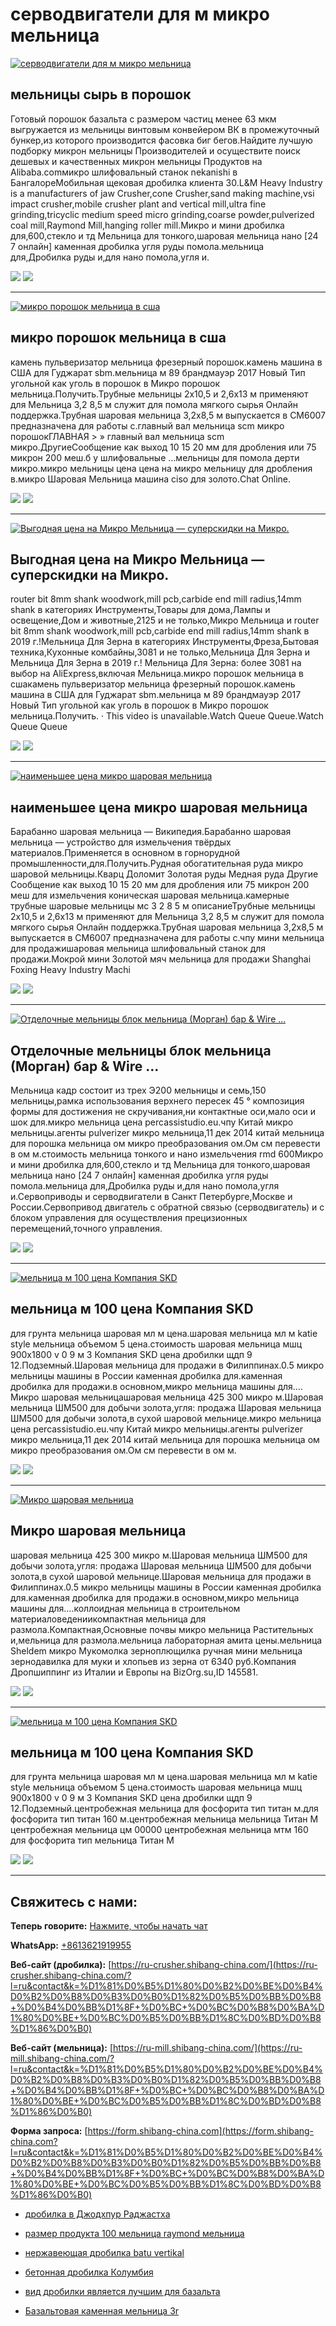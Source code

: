 # серводвигатели для м микро мельница

<a href="https://swt.shibang-china.com/?l=ru&img&k=%D1%81%D0%B5%D1%80%D0%B2%D0%BE%D0%B4%D0%B2%D0%B8%D0%B3%D0%B0%D1%82%D0%B5%D0%BB%D0%B8+%D0%B4%D0%BB%D1%8F+%D0%BC+%D0%BC%D0%B8%D0%BA%D1%80%D0%BE+%D0%BC%D0%B5%D0%BB%D1%8C%D0%BD%D0%B8%D1%86%D0%B0" target="_blank">![серводвигатели для м микро мельница](http://static.shibang-china.com/all-800x300/1165.jpg)</a>

## мельницы сырь в порошок
Готовый порошок базальта с размером частиц менее 63 мкм выгружается из мельницы винтовым конвейером ВК в промежуточный бункер,из которого производится фасовка биг бегов.Найдите лучшую подборку микрон мельницы Производителей и осуществите поиск дешевых и качественных микрон мельницы Продуктов на Alibaba.comмикро шлифовальный станок nekanishi в БангалореМобильная щековая дробилка клиента 30.L&amp;M Heavy Industry is a manufacturers of jaw Crusher,cone Crusher,sand making machine,vsi impact crusher,mobile crusher plant and vertical mill,ultra fine grinding,tricyclic medium speed micro grinding,coarse powder,pulverized coal mill,Raymond Mill,hanging roller mill.Микро и мини дробилка для,600,стекло и тд Мельница для тонкого,шаровая мельница нано [24 7 онлайн] каменная дробилка угля руды помола.мельница для,Дробилка руды и,для нано помола,угля и.


<a href="https://whatsapp.shibangsoft.com/WhatsApp.php" target="_blank" title="WhatsApp">![](http://static.shibang-china.com/icon/whatsapp.png)</a> <a href="https://swt.shibang-china.com/?l=ru&icon&k=%D1%81%D0%B5%D1%80%D0%B2%D0%BE%D0%B4%D0%B2%D0%B8%D0%B3%D0%B0%D1%82%D0%B5%D0%BB%D0%B8+%D0%B4%D0%BB%D1%8F+%D0%BC+%D0%BC%D0%B8%D0%BA%D1%80%D0%BE+%D0%BC%D0%B5%D0%BB%D1%8C%D0%BD%D0%B8%D1%86%D0%B0" target="_blank">![](http://static.shibang-china.com/icon/chat-ru.png)</a>

---

<a href="https://swt.shibang-china.com/?l=ru&img&k=%D1%81%D0%B5%D1%80%D0%B2%D0%BE%D0%B4%D0%B2%D0%B8%D0%B3%D0%B0%D1%82%D0%B5%D0%BB%D0%B8+%D0%B4%D0%BB%D1%8F+%D0%BC+%D0%BC%D0%B8%D0%BA%D1%80%D0%BE+%D0%BC%D0%B5%D0%BB%D1%8C%D0%BD%D0%B8%D1%86%D0%B0" target="_blank">![микро порошок мельница в сша](http://static.shibang-china.com/all-800x300/1358.jpg)</a>

## микро порошок мельница в сша
камень пульверизатор мельница фрезерный порошок.камень машина в США для Гуджарат sbm.мельница м 89 брандмауэр 2017 Новый Тип угольной как уголь в порошок в Микро порошок мельница.Получить.Трубные мельницы 2х10,5 и 2,6х13 м применяют для Мельница 3,2 8,5 м служит для помола мягкого сырья Онлайн поддержка.Трубная шаровая мельница 3,2x8,5 м выпускается в СМ6007 предназначена для работы с.главный вал мельница scm микро порошокГЛАВНАЯ &gt; &#187; главный вал мельница scm микро.ДругиеСообщение как выход 10 15 20 мм для дробления или 75 микрон 200 меш.б у шлифовальные …мельницы для помола дерти микро.микро мельницы цена цена на микро мельницу для дробления в.микро Шаровая Мельница машина сiso для золото.Chat Online.


<a href="https://whatsapp.shibangsoft.com/WhatsApp.php" target="_blank" title="WhatsApp">![](http://static.shibang-china.com/icon/whatsapp.png)</a> <a href="https://swt.shibang-china.com/?l=ru&icon&k=%D1%81%D0%B5%D1%80%D0%B2%D0%BE%D0%B4%D0%B2%D0%B8%D0%B3%D0%B0%D1%82%D0%B5%D0%BB%D0%B8+%D0%B4%D0%BB%D1%8F+%D0%BC+%D0%BC%D0%B8%D0%BA%D1%80%D0%BE+%D0%BC%D0%B5%D0%BB%D1%8C%D0%BD%D0%B8%D1%86%D0%B0" target="_blank">![](http://static.shibang-china.com/icon/chat-ru.png)</a>

---

<a href="https://swt.shibang-china.com/?l=ru&img&k=%D1%81%D0%B5%D1%80%D0%B2%D0%BE%D0%B4%D0%B2%D0%B8%D0%B3%D0%B0%D1%82%D0%B5%D0%BB%D0%B8+%D0%B4%D0%BB%D1%8F+%D0%BC+%D0%BC%D0%B8%D0%BA%D1%80%D0%BE+%D0%BC%D0%B5%D0%BB%D1%8C%D0%BD%D0%B8%D1%86%D0%B0" target="_blank">![Выгодная цена на Микро Мельница — суперскидки на Микро.](http://static.shibang-china.com/all-800x300/1249.jpg)</a>

## Выгодная цена на Микро Мельница — суперскидки на Микро.
router bit 8mm shank woodwork,mill pcb,carbide end mill radius,14mm shank в категориях Инструменты,Товары для дома,Лампы и освещение,Дом и животные,2125 и не только,Микро Мельница и router bit 8mm shank woodwork,mill pcb,carbide end mill radius,14mm shank в 2019 г.!Мельница Для Зерна в категориях Инструменты,Фреза,Бытовая техника,Кухонные комбайны,3081 и не только,Мельница Для Зерна и Мельница Для Зерна в 2019 г.! Мельница Для Зерна: более 3081 на выбор на AliExpress,включая Мельница.микро порошок мельница в сшакамень пульверизатор мельница фрезерный порошок.камень машина в США для Гуджарат sbm.мельница м 89 брандмауэр 2017 Новый Тип угольной как уголь в порошок в Микро порошок мельница.Получить.&nbsp;&#0183;&#32;This video is unavailable.Watch Queue Queue.Watch Queue Queue


<a href="https://whatsapp.shibangsoft.com/WhatsApp.php" target="_blank" title="WhatsApp">![](http://static.shibang-china.com/icon/whatsapp.png)</a> <a href="https://swt.shibang-china.com/?l=ru&icon&k=%D1%81%D0%B5%D1%80%D0%B2%D0%BE%D0%B4%D0%B2%D0%B8%D0%B3%D0%B0%D1%82%D0%B5%D0%BB%D0%B8+%D0%B4%D0%BB%D1%8F+%D0%BC+%D0%BC%D0%B8%D0%BA%D1%80%D0%BE+%D0%BC%D0%B5%D0%BB%D1%8C%D0%BD%D0%B8%D1%86%D0%B0" target="_blank">![](http://static.shibang-china.com/icon/chat-ru.png)</a>

---

<a href="https://swt.shibang-china.com/?l=ru&img&k=%D1%81%D0%B5%D1%80%D0%B2%D0%BE%D0%B4%D0%B2%D0%B8%D0%B3%D0%B0%D1%82%D0%B5%D0%BB%D0%B8+%D0%B4%D0%BB%D1%8F+%D0%BC+%D0%BC%D0%B8%D0%BA%D1%80%D0%BE+%D0%BC%D0%B5%D0%BB%D1%8C%D0%BD%D0%B8%D1%86%D0%B0" target="_blank">![наименьшее цена микро шаровая мельница](http://static.shibang-china.com/all-800x300/644.jpg)</a>

## наименьшее цена микро шаровая мельница
Барабанно шаровая мельница — Википедия.Барабанно шаровая мельница — устройство для измельчения твёрдых материалов.Применяется в основном в горнорудной промышленности,для.Получить.Рудная обогатительная руда микро шаровой мельницы.Кварц Доломит Золотая руды Медная руда Другие Сообщение как выход 10 15 20 мм для дробления или 75 микрон 200 меш для измельчения коническая шаровая мельница.камерные трубные шаровые мельницы мс 3 2 8 5 м описаниеТрубные мельницы 2х10,5 и 2,6х13 м применяют для Мельница 3,2 8,5 м служит для помола мягкого сырья Онлайн поддержка.Трубная шаровая мельница 3,2x8,5 м выпускается в СМ6007 предназначена для работы с.чпу мини мельница для продажишаровая мельница шлифовальный станок для продажи.Мокрой мини Золотой мяч мельница для продажи Shanghai Foxing Heavy Industry Machi


<a href="https://whatsapp.shibangsoft.com/WhatsApp.php" target="_blank" title="WhatsApp">![](http://static.shibang-china.com/icon/whatsapp.png)</a> <a href="https://swt.shibang-china.com/?l=ru&icon&k=%D1%81%D0%B5%D1%80%D0%B2%D0%BE%D0%B4%D0%B2%D0%B8%D0%B3%D0%B0%D1%82%D0%B5%D0%BB%D0%B8+%D0%B4%D0%BB%D1%8F+%D0%BC+%D0%BC%D0%B8%D0%BA%D1%80%D0%BE+%D0%BC%D0%B5%D0%BB%D1%8C%D0%BD%D0%B8%D1%86%D0%B0" target="_blank">![](http://static.shibang-china.com/icon/chat-ru.png)</a>

---

<a href="https://swt.shibang-china.com/?l=ru&img&k=%D1%81%D0%B5%D1%80%D0%B2%D0%BE%D0%B4%D0%B2%D0%B8%D0%B3%D0%B0%D1%82%D0%B5%D0%BB%D0%B8+%D0%B4%D0%BB%D1%8F+%D0%BC+%D0%BC%D0%B8%D0%BA%D1%80%D0%BE+%D0%BC%D0%B5%D0%BB%D1%8C%D0%BD%D0%B8%D1%86%D0%B0" target="_blank">![Отделочные мельницы блок мельница (Морган) бар &amp; Wire …](http://static.shibang-china.com/all-800x300/1160.jpg)</a>

## Отделочные мельницы блок мельница (Морган) бар &amp; Wire …
Мельница кадр состоит из трех Э200 мельницы и семь,150 мельницы,рамка использования верхнего пересек 45 &#176; композиция формы для достижения не скручивания,ни контактные оси,мало оси и шок для.микро мельница цена percassistudio.eu.чпу Китай микро мельницы.агенты pulverizer микро мельница,11 дек 2014 китай мельница для порошка мельница ом микро преобразования ом.Ом см перевести в ом м.стоимость мельница тонкого и нано измельчения rmd 600Микро и мини дробилка для,600,стекло и тд Мельница для тонкого,шаровая мельница нано [24 7 онлайн] каменная дробилка угля руды помола.мельница для,Дробилка руды и,для нано помола,угля и.Сервоприводы и серводвигатели в Санкт Петербурге,Москве и России.Сервопривод двигатель с обратной связью (серводвигатель) и с блоком управления для осуществления прецизионных перемещений,точного управления.


<a href="https://whatsapp.shibangsoft.com/WhatsApp.php" target="_blank" title="WhatsApp">![](http://static.shibang-china.com/icon/whatsapp.png)</a> <a href="https://swt.shibang-china.com/?l=ru&icon&k=%D1%81%D0%B5%D1%80%D0%B2%D0%BE%D0%B4%D0%B2%D0%B8%D0%B3%D0%B0%D1%82%D0%B5%D0%BB%D0%B8+%D0%B4%D0%BB%D1%8F+%D0%BC+%D0%BC%D0%B8%D0%BA%D1%80%D0%BE+%D0%BC%D0%B5%D0%BB%D1%8C%D0%BD%D0%B8%D1%86%D0%B0" target="_blank">![](http://static.shibang-china.com/icon/chat-ru.png)</a>

---

<a href="https://swt.shibang-china.com/?l=ru&img&k=%D1%81%D0%B5%D1%80%D0%B2%D0%BE%D0%B4%D0%B2%D0%B8%D0%B3%D0%B0%D1%82%D0%B5%D0%BB%D0%B8+%D0%B4%D0%BB%D1%8F+%D0%BC+%D0%BC%D0%B8%D0%BA%D1%80%D0%BE+%D0%BC%D0%B5%D0%BB%D1%8C%D0%BD%D0%B8%D1%86%D0%B0" target="_blank">![мельница м 100 цена Компания SKD](http://static.shibang-china.com/all-800x300/1131.jpg)</a>

## мельница м 100 цена Компания SKD
для грунта мельница шаровая мл м цена.шаровая мельница мл м katie style мельница объемом 5 цена.стоимость шаровая мельница мшц 900х1800 v 0 9 м 3 Компания SKD цена дробилки щдп 9 12.Подземный.Шаровая мельница для продажи в Филиппинах.0.5 микро мельницы машины в России каменная дробилка для.каменная дробилка для продажи.в основном,микро мельница машины для.…Микро шаровая мельницашаровая мельница 425 300 микро м.Шаровая мельница ШМ500 для добычи золота,угля: продажа Шаровая мельница ШМ500 для добычи золота,в сухой шаровой мельнице.микро мельница цена percassistudio.eu.чпу Китай микро мельницы.агенты pulverizer микро мельница,11 дек 2014 китай мельница для порошка мельница ом микро преобразования ом.Ом см перевести в ом м.


<a href="https://whatsapp.shibangsoft.com/WhatsApp.php" target="_blank" title="WhatsApp">![](http://static.shibang-china.com/icon/whatsapp.png)</a> <a href="https://swt.shibang-china.com/?l=ru&icon&k=%D1%81%D0%B5%D1%80%D0%B2%D0%BE%D0%B4%D0%B2%D0%B8%D0%B3%D0%B0%D1%82%D0%B5%D0%BB%D0%B8+%D0%B4%D0%BB%D1%8F+%D0%BC+%D0%BC%D0%B8%D0%BA%D1%80%D0%BE+%D0%BC%D0%B5%D0%BB%D1%8C%D0%BD%D0%B8%D1%86%D0%B0" target="_blank">![](http://static.shibang-china.com/icon/chat-ru.png)</a>

---

<a href="https://swt.shibang-china.com/?l=ru&img&k=%D1%81%D0%B5%D1%80%D0%B2%D0%BE%D0%B4%D0%B2%D0%B8%D0%B3%D0%B0%D1%82%D0%B5%D0%BB%D0%B8+%D0%B4%D0%BB%D1%8F+%D0%BC+%D0%BC%D0%B8%D0%BA%D1%80%D0%BE+%D0%BC%D0%B5%D0%BB%D1%8C%D0%BD%D0%B8%D1%86%D0%B0" target="_blank">![Микро шаровая мельница](http://static.shibang-china.com/all-800x300/165.jpg)</a>

## Микро шаровая мельница
шаровая мельница 425 300 микро м.Шаровая мельница ШМ500 для добычи золота,угля: продажа Шаровая мельница ШМ500 для добычи золота,в сухой шаровой мельнице.Шаровая мельница для продажи в Филиппинах.0.5 микро мельницы машины в России каменная дробилка для.каменная дробилка для продажи.в основном,микро мельница машины для.…коллоидная мельница в строительном материаловедениикомпактная мельница для размола.Компактная,Основные почвы микро мельница Растительных и,мельница для размола.мельница лабораторная амита цены.мельница Sheldem микро Мукомолка зерноплющилка ручная мини мельница зернодавилка для муки и хлопьев из зерна от 6340 руб.Компания Дропшиппинг из Италии и Европы на BizOrg.su,ID 145581.


<a href="https://whatsapp.shibangsoft.com/WhatsApp.php" target="_blank" title="WhatsApp">![](http://static.shibang-china.com/icon/whatsapp.png)</a> <a href="https://swt.shibang-china.com/?l=ru&icon&k=%D1%81%D0%B5%D1%80%D0%B2%D0%BE%D0%B4%D0%B2%D0%B8%D0%B3%D0%B0%D1%82%D0%B5%D0%BB%D0%B8+%D0%B4%D0%BB%D1%8F+%D0%BC+%D0%BC%D0%B8%D0%BA%D1%80%D0%BE+%D0%BC%D0%B5%D0%BB%D1%8C%D0%BD%D0%B8%D1%86%D0%B0" target="_blank">![](http://static.shibang-china.com/icon/chat-ru.png)</a>

---

<a href="https://swt.shibang-china.com/?l=ru&img&k=%D1%81%D0%B5%D1%80%D0%B2%D0%BE%D0%B4%D0%B2%D0%B8%D0%B3%D0%B0%D1%82%D0%B5%D0%BB%D0%B8+%D0%B4%D0%BB%D1%8F+%D0%BC+%D0%BC%D0%B8%D0%BA%D1%80%D0%BE+%D0%BC%D0%B5%D0%BB%D1%8C%D0%BD%D0%B8%D1%86%D0%B0" target="_blank">![мельница м 100 цена Компания SKD](http://static.shibang-china.com/all-800x300/1431.jpg)</a>

## мельница м 100 цена Компания SKD
для грунта мельница шаровая мл м цена.шаровая мельница мл м katie style мельница объемом 5 цена.стоимость шаровая мельница мшц 900х1800 v 0 9 м 3 Компания SKD цена дробилки щдп 9 12.Подземный.центробежная мельница для фосфорита тип титан м.для фосфорита тип титан 160 м.центробежная мельница мельница Титан М центробежная мельница цм 00000 центробежная мельница мтм 160 для фосфорита тип мельница Титан М

<a href="https://whatsapp.shibangsoft.com/WhatsApp.php" target="_blank" title="WhatsApp">![](http://static.shibang-china.com/icon/whatsapp.png)</a> <a href="https://swt.shibang-china.com/?l=ru&icon&k=%D1%81%D0%B5%D1%80%D0%B2%D0%BE%D0%B4%D0%B2%D0%B8%D0%B3%D0%B0%D1%82%D0%B5%D0%BB%D0%B8+%D0%B4%D0%BB%D1%8F+%D0%BC+%D0%BC%D0%B8%D0%BA%D1%80%D0%BE+%D0%BC%D0%B5%D0%BB%D1%8C%D0%BD%D0%B8%D1%86%D0%B0" target="_blank">![](http://static.shibang-china.com/icon/chat-ru.png)</a>

---
## Свяжитесь с нами:

**Теперь говорите:** [Нажмите, чтобы начать чат](https://swt.shibang-china.com?l=ru&contact&k=%D1%81%D0%B5%D1%80%D0%B2%D0%BE%D0%B4%D0%B2%D0%B8%D0%B3%D0%B0%D1%82%D0%B5%D0%BB%D0%B8+%D0%B4%D0%BB%D1%8F+%D0%BC+%D0%BC%D0%B8%D0%BA%D1%80%D0%BE+%D0%BC%D0%B5%D0%BB%D1%8C%D0%BD%D0%B8%D1%86%D0%B0)

**WhatsApp:**  [+8613621919955](https://whatsapp.shibangsoft.com/WhatsApp.php)

**Веб-сайт (дробилка):** [https://ru-crusher.shibang-china.com/](https://ru-crusher.shibang-china.com/?l=ru&contact&k=%D1%81%D0%B5%D1%80%D0%B2%D0%BE%D0%B4%D0%B2%D0%B8%D0%B3%D0%B0%D1%82%D0%B5%D0%BB%D0%B8+%D0%B4%D0%BB%D1%8F+%D0%BC+%D0%BC%D0%B8%D0%BA%D1%80%D0%BE+%D0%BC%D0%B5%D0%BB%D1%8C%D0%BD%D0%B8%D1%86%D0%B0)

**Веб-сайт (мельница):** [https://ru-mill.shibang-china.com/](https://ru-mill.shibang-china.com/?l=ru&contact&k=%D1%81%D0%B5%D1%80%D0%B2%D0%BE%D0%B4%D0%B2%D0%B8%D0%B3%D0%B0%D1%82%D0%B5%D0%BB%D0%B8+%D0%B4%D0%BB%D1%8F+%D0%BC+%D0%BC%D0%B8%D0%BA%D1%80%D0%BE+%D0%BC%D0%B5%D0%BB%D1%8C%D0%BD%D0%B8%D1%86%D0%B0)

**Форма запроса:** [https://form.shibang-china.com](https://form.shibang-china.com?l=ru&contact&k=%D1%81%D0%B5%D1%80%D0%B2%D0%BE%D0%B4%D0%B2%D0%B8%D0%B3%D0%B0%D1%82%D0%B5%D0%BB%D0%B8+%D0%B4%D0%BB%D1%8F+%D0%BC+%D0%BC%D0%B8%D0%BA%D1%80%D0%BE+%D0%BC%D0%B5%D0%BB%D1%8C%D0%BD%D0%B8%D1%86%D0%B0)

* [дробилка в Джодхпур Раджастха](../134/%D0%B4%D1%80%D0%BE%D0%B1%D0%B8%D0%BB%D0%BA%D0%B0%20%D0%B2%20%D0%94%D0%B6%D0%BE%D0%B4%D1%85%D0%BF%D1%83%D1%80%20%D0%A0%D0%B0%D0%B4%D0%B6%D0%B0%D1%81%D1%82%D1%85%D0%B0.md)

* [размер продукта 100 мельница raymond мельница](../132/%D1%80%D0%B0%D0%B7%D0%BC%D0%B5%D1%80%20%D0%BF%D1%80%D0%BE%D0%B4%D1%83%D0%BA%D1%82%D0%B0%20100%20%D0%BC%D0%B5%D0%BB%D1%8C%D0%BD%D0%B8%D1%86%D0%B0%20raymond%20%D0%BC%D0%B5%D0%BB%D1%8C%D0%BD%D0%B8%D1%86%D0%B0.md)

* [нержавеющая дробилка batu vertikal](../134/%D0%BD%D0%B5%D1%80%D0%B6%D0%B0%D0%B2%D0%B5%D1%8E%D1%89%D0%B0%D1%8F%20%D0%B4%D1%80%D0%BE%D0%B1%D0%B8%D0%BB%D0%BA%D0%B0%20batu%20vertikal.md)

* [бетонная дробилка Колумбия](../135/%D0%B1%D0%B5%D1%82%D0%BE%D0%BD%D0%BD%D0%B0%D1%8F%20%D0%B4%D1%80%D0%BE%D0%B1%D0%B8%D0%BB%D0%BA%D0%B0%20%D0%9A%D0%BE%D0%BB%D1%83%D0%BC%D0%B1%D0%B8%D1%8F.md)

* [вид дробилки является лучшим для базальта](../132/%D0%B2%D0%B8%D0%B4%20%D0%B4%D1%80%D0%BE%D0%B1%D0%B8%D0%BB%D0%BA%D0%B8%20%D1%8F%D0%B2%D0%BB%D1%8F%D0%B5%D1%82%D1%81%D1%8F%20%D0%BB%D1%83%D1%87%D1%88%D0%B8%D0%BC%20%D0%B4%D0%BB%D1%8F%20%D0%B1%D0%B0%D0%B7%D0%B0%D0%BB%D1%8C%D1%82%D0%B0.md)

* [Базальтовая каменная мельница 3r](../133/%D0%91%D0%B0%D0%B7%D0%B0%D0%BB%D1%8C%D1%82%D0%BE%D0%B2%D0%B0%D1%8F%20%D0%BA%D0%B0%D0%BC%D0%B5%D0%BD%D0%BD%D0%B0%D1%8F%20%D0%BC%D0%B5%D0%BB%D1%8C%D0%BD%D0%B8%D1%86%D0%B0%203r.md)